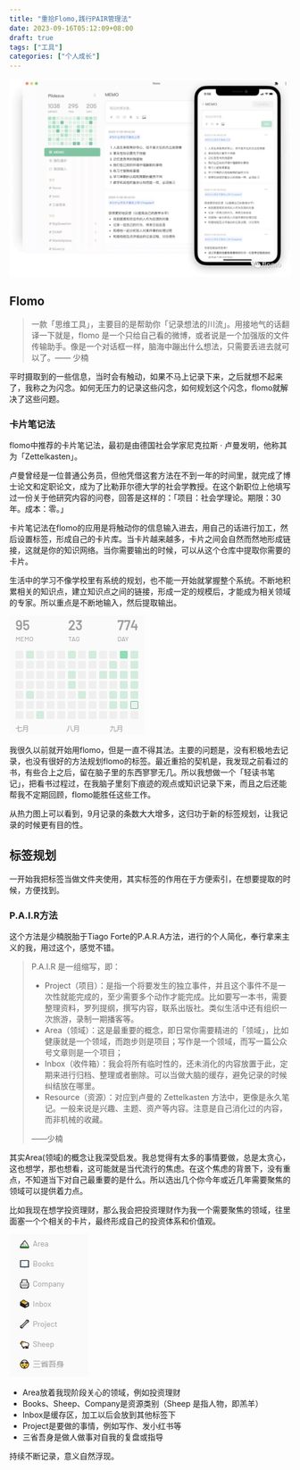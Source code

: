 ```yaml
---
title: "重拾Flomo,践行PAIR管理法"
date: 2023-09-16T05:12:09+08:00
draft: true
tags: ["工具"]
categories: ["个人成长"]
---
```


![img](https://raw.githubusercontent.com/LuisY92/picture/main/image/202309160528989.webp)
<!--more-->

## Flomo

> 一款「思维工具」，主要目的是帮助你「记录想法的川流」。用接地气的话翻译一下就是，flomo 是一个只给自己看的微博，或者说是一个加强版的文件传输助手。像是一个对话框一样，脑海中蹦出什么想法，只需要丢进去就可以了。—— 少楠

平时摄取到的一些信息，当时会有触动，如果不马上记录下来，之后就想不起来了，我称之为闪念。如何无压力的记录这些闪念，如何规划这个闪念，flomo就解决了这些问题。

### 卡片笔记法

flomo中推荐的卡片笔记法，最初是由德国社会学家尼克拉斯 · 卢曼发明，他称其为「Zettelkasten」。

卢曼曾经是一位普通公务员，但他凭借这套方法在不到一年的时间里，就完成了博士论文和定职论文，成为了比勒菲尔德大学的社会学教授。在这个新职位上他填写过一份关于他研究内容的问卷，回答是这样的：「项目：社会学理论。期限：30 年。成本：零。」

卡片笔记法在flomo的应用是将触动你的信息输入进去，用自己的话进行加工，然后设置标签，形成自己的卡片库。当卡片越来越多，卡片之间会自然而然地形成链接，这就是你的知识网络。当你需要输出的时候，可以从这个仓库中提取你需要的卡片。

生活中的学习不像学校里有系统的规划，也不能一开始就掌握整个系统。不断地积累相关的知识点，建立知识点之间的链接，形成一定的规模后，才能成为相关领域的专家。所以重点是不断地输入，然后提取输出。

![image-20230916060341711](https://raw.githubusercontent.com/LuisY92/picture/main/image/202309160603741.png)

我很久以前就开始用flomo，但是一直不得其法。主要的问题是，没有积极地去记录，也没有很好的方法规划flomo的标签。最近重拾的契机是，我发现之前看过的书，有些合上之后，留在脑子里的东西寥寥无几。所以我想做一个「轻读书笔记」，把看书过程过，在我脑子里刻下痕迹的观点或知识记录下来，而且之后还能帮我不定期回顾，flomo能胜任这些工作。

从热力图上可以看到，9月记录的条数大大增多，这归功于新的标签规划，让我记录的时候更有目的性。

## 标签规划

一开始我把标签当做文件夹使用，其实标签的作用在于方便索引，在想要提取的时候，方便找到。

### P.A.I.R方法

这个方法是少楠脱胎于Tiago Forte的P.A.R.A方法，进行的个人简化，奉行拿来主义的我，用过这个，感觉不错。

> P.A.I.R 是一组缩写，即：
>
> - Project（项目）：是指一个将要发生的独立事件，并且这个事件不是一次性就能完成的，至少需要多个动作才能完成。比如要写一本书，需要整理资料，罗列提纲，撰写内容，联系出版社。类似生活中还有组织一次旅游，录制一期播客等。
> - Area（领域）：这是最重要的概念，即日常你需要精进的「领域」，比如健康就是一个领域，而跑步则是项目；写作是一个领域，而写一篇公众号文章则是一个项目；
> - Inbox（收件箱）：我会将所有临时性的，还未消化的内容放置于此，定期来进行归档、整理或者删除。可以当做大脑的缓存，避免记录的时候纠结放在哪里。
> - Resource（资源）：对应到卢曼的 Zettelkasten 方法中，更像是永久笔记。一般来说是兴趣、主题、资产等内容。注意是自己消化过的内容，而非机械的收藏。
>
> ——少楠

其实Area(领域)的概念让我深受启发。我总觉得有太多的事情要做，总是太贪心，这也想学，那也想看，这可能就是当代流行的焦虑。在这个焦虑的背景下，没有重点，不知道当下对自己最重要的是什么。所以选出几个你今年或近几年需要聚焦的领域可以提供着力点。

比如我现在想学投资理财，那么我会把投资理财作为我一个需要聚焦的领域，往里面塞一个个相关的卡片，最终形成自己的投资体系和价值观。

![image-20230916061858518](https://raw.githubusercontent.com/LuisY92/picture/main/image/202309160618547.png)

- Area放着我现阶段关心的领域，例如投资理财
- Books、Sheep、Company是资源类别（Sheep 是指人物，即羔羊）
- Inbox是缓存区，加工以后会放到其他标签下
- Project是要做的事情，例如写作、发小红书等
- 三省吾身是做人做事对自我的复盘或指导

持续不断记录，意义自然浮现。
